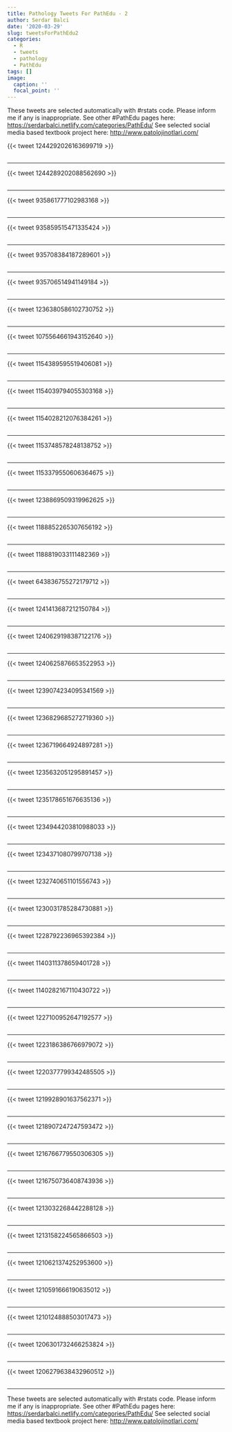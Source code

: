 ```yaml
---
title: Pathology Tweets For PathEdu - 2
author: Serdar Balci
date: '2020-03-29'
slug: tweetsForPathEdu2
categories:
  - R
  - tweets
  - pathology
  - PathEdu
tags: []
image:
  caption: ''
  focal_point: ''
---
```



These tweets are selected automatically with #rstats code. Please inform me if any is inappropriate.
See other #PathEdu pages here: https://serdarbalci.netlify.com/categories/PathEdu/ 
See selected social media based textbook project here: http://www.patolojinotlari.com/

{{< tweet 1244292026163699719 >}}
<br>
<br>
<hr>
{{< tweet 1244289202088562690 >}}
<br>
<br>
<hr>
{{< tweet 935861777102983168 >}}
<br>
<br>
<hr>
{{< tweet 935859515471335424 >}}
<br>
<br>
<hr>
{{< tweet 935708384187289601 >}}
<br>
<br>
<hr>
{{< tweet 935706514941149184 >}}
<br>
<br>
<hr>
{{< tweet 1236380586102730752 >}}
<br>
<br>
<hr>
{{< tweet 1075564661943152640 >}}
<br>
<br>
<hr>
{{< tweet 1154389595519406081 >}}
<br>
<br>
<hr>
{{< tweet 1154039794055303168 >}}
<br>
<br>
<hr>
{{< tweet 1154028212076384261 >}}
<br>
<br>
<hr>
{{< tweet 1153748578248138752 >}}
<br>
<br>
<hr>
{{< tweet 1153379550606364675 >}}
<br>
<br>
<hr>
{{< tweet 1238869509319962625 >}}
<br>
<br>
<hr>
{{< tweet 1188852265307656192 >}}
<br>
<br>
<hr>
{{< tweet 1188819033111482369 >}}
<br>
<br>
<hr>
{{< tweet 643836755272179712 >}}
<br>
<br>
<hr>
{{< tweet 1241413687212150784 >}}
<br>
<br>
<hr>
{{< tweet 1240629198387122176 >}}
<br>
<br>
<hr>
{{< tweet 1240625876653522953 >}}
<br>
<br>
<hr>
{{< tweet 1239074234095341569 >}}
<br>
<br>
<hr>
{{< tweet 1236829685272719360 >}}
<br>
<br>
<hr>
{{< tweet 1236719664924897281 >}}
<br>
<br>
<hr>
{{< tweet 1235632051295891457 >}}
<br>
<br>
<hr>
{{< tweet 1235178651676635136 >}}
<br>
<br>
<hr>
{{< tweet 1234944203810988033 >}}
<br>
<br>
<hr>
{{< tweet 1234371080799707138 >}}
<br>
<br>
<hr>
{{< tweet 1232740651101556743 >}}
<br>
<br>
<hr>
{{< tweet 1230031785284730881 >}}
<br>
<br>
<hr>
{{< tweet 1228792236965392384 >}}
<br>
<br>
<hr>
{{< tweet 1140311378659401728 >}}
<br>
<br>
<hr>
{{< tweet 1140282167110430722 >}}
<br>
<br>
<hr>
{{< tweet 1227100952647192577 >}}
<br>
<br>
<hr>
{{< tweet 1223186386766979072 >}}
<br>
<br>
<hr>
{{< tweet 1220377799342485505 >}}
<br>
<br>
<hr>
{{< tweet 1219928901637562371 >}}
<br>
<br>
<hr>
{{< tweet 1218907247247593472 >}}
<br>
<br>
<hr>
{{< tweet 1216766779550306305 >}}
<br>
<br>
<hr>
{{< tweet 1216750736408743936 >}}
<br>
<br>
<hr>
{{< tweet 1213032268442288128 >}}
<br>
<br>
<hr>
{{< tweet 1213158224565866503 >}}
<br>
<br>
<hr>
{{< tweet 1210621374252953600 >}}
<br>
<br>
<hr>
{{< tweet 1210591666190635012 >}}
<br>
<br>
<hr>
{{< tweet 1210124888503017473 >}}
<br>
<br>
<hr>
{{< tweet 1206301732466253824 >}}
<br>
<br>
<hr>
{{< tweet 1206279638432960512 >}}
<br>
<br>
<hr>


These tweets are selected automatically with #rstats code. Please inform me if any is inappropriate.
See other #PathEdu pages here: https://serdarbalci.netlify.com/categories/PathEdu/ 
See selected social media based textbook project here: http://www.patolojinotlari.com/
